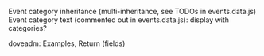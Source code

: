 Event category inheritance (multi-inheritance, see TODOs in events.data.js)
Event category text (commented out in events.data.js): display with categories?

doveadm: Examples, Return (fields)
